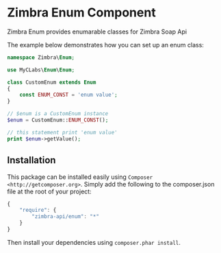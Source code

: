 Zimbra Enum Component
=====================
Zimbra Enum provides enumarable classes for Zimbra Soap Api

The example below demonstrates how you can set up an enum class:
```php
namespace Zimbra\Enum;

use MyCLabs\Enum\Enum;

class CustomEnum extends Enum
{
    const ENUM_CONST = 'enum value';
}

// $enum is a CustomEnum instance
$enum = CustomEnum::ENUM_CONST();

// this statement print 'enum value'
print $enum->getValue();

```

## Installation

This package can be installed easily using `Composer <http://getcomposer.org>`.
Simply add the following to the composer.json file at the root of your project:

```javascript
{
    "require": {
        "zimbra-api/enum": "*"
    }
}
```
Then install your dependencies using ``composer.phar install``.
